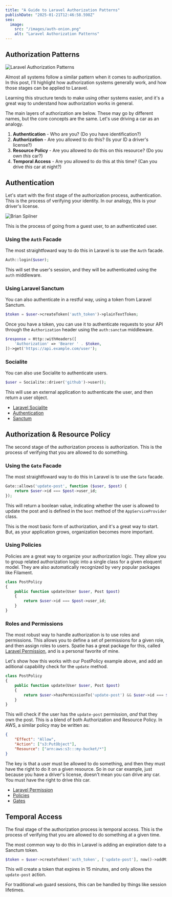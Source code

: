 ```yaml
---
title: "A Guide to Laravel Authorization Patterns"
publishDate: "2025-01-21T12:46:58.598Z"
seo:
  image:
    src: "/images/auth-onion.png"
    alt: "Laravel Authorization Patterns"
---
```


## Authorization Patterns

<img src="/images/auth-onion.svg" alt="Laravel Authorization Patterns" class="w-full">


Almost all systems follow a similar pattern when it comes to authorization. In this post, I'll highlight how authorization systems generally work, and how those stages can be applied to Laravel.

Learning this structure tends to make using other systems easier, and it's a great way to understand how authorization works in general.


The main layers of authorization are below. These may go by different names, but the core concepts are the same. Let's use driving a car as an analogy.

1. **Authentication** - Who are you? (Do you have identification?)
2. **Authorization** - Are you allowed to do this? (Is your ID a driver's license?)
3. **Resource Policy** - Are you allowed to do this on this resource? (Do you own *this* car?)
4. **Temporal Access** - Are you allowed to do this at this time? (Can you drive *this* car at night?)

## Authentication

Let's start with the first stage of the authorization process, authentication. This is the process of verifying your identity. In our analogy, this is your driver's license.

<img src="/images/brian-spilner.jpg" alt="Brian Spilner" class="w-96">

This is the process of going from a guest user, to an authenticated user.

### Using the `Auth` Facade
The most straightfoward way to do this in Laravel is to use the `Auth` facade.

```php
Auth::login($user);
```

This will set the user's session, and they will be authenticated using the `auth` middleware.

### Using Laravel Sanctum

You can also authenticate in a restful way, using a token from Laravel Sanctum.

```php
$token = $user->createToken('auth_token')->plainTextToken;
```

Once you have a token, you can use it to authenticate requests to your API through the `Authorization` header using the `auth:sanctum` middleware.

```php
$response = Http::withHeaders([
    'Authorization' => 'Bearer ' . $token,
])->get('https://api.example.com/user');
```

### Socialite

You can also use Socialite to authenticate users.

```php
$user = Socialite::driver('github')->user();
```

This will use an external application to authenticate the user, and then return a user object.

- [Laravel Socialite](https://laravel.com/docs/socialite)
- [Authentication](https://laravel.com/docs/authentication)
- [Sanctum](https://laravel.com/docs/sanctum)

## Authorization & Resource Policy

The second stage of the authorization process is authorization. This is the process of verifying that you are allowed to do something.

### Using the `Gate` Facade

The most straightfoward way to do this in Laravel is to use the `Gate` facade.

```php
Gate::allows('update-post', function ($user, $post) {
    return $user->id === $post->user_id;
});
```

This will return a boolean value, indicating whether the user is allowed to update the post and is defined in the `boot` method of the `AppServiceProvider` class.

This is the most basic form of authorization, and it's a great way to start. But, as your application grows, organization becomes more important. 

### Using Policies

Policies are a great way to organize your authorization logic. They allow you to group related authorization logic into a single class for a given eloquent model. They are also automatically recognized by very popular packages like Filament.

```php
class PostPolicy
{
    public function update(User $user, Post $post)
    {
        return $user->id === $post->user_id;
    }
}
```

### Roles and Permissions

The most robust way to handle authorization is to use roles and permissions. This allows you to define a set of permissions for a given role, and then assign roles to users. Spatie has a great package for this, called [Laravel Permission](https://spatie.be/docs/laravel-permission), and is a personal favorite of mine.

Let's show how this works with our PostPolicy example above, and add an aditional capability check for the `update` method.

```php
class PostPolicy
{
    public function update(User $user, Post $post)
    {
        return $user->hasPermissionTo('update-post') && $user->id === $post->user_id;
    }
}
```

This will check if the user has the `update-post` permission, _and_ that they own the post. This is a blend of both Authorization and Resource Policy. In AWS, a similar policy may be written as:

```json
{
    "Effect": "Allow",
    "Action": ["s3:PutObject"],
    "Resource": ["arn:aws:s3:::my-bucket/*"]
}
```

The key is that a user must be allowed to do something, and then they must have the right to do it on a given resource. So in our car example, just because you have a driver's license, doesn't mean you can drive any car. You must have the right to drive *this* car.

- [Laravel Permission](https://spatie.be/docs/laravel-permission)
- [Policies](https://laravel.com/docs/authorization#policies)
- [Gates](https://laravel.com/docs/authorization#gates)

## Temporal Access

The final stage of the authorization process is temporal access. This is the process of verifying that you are allowed to do something at a given time.

The most common way to do this in Laravel is adding an expiration date to a Sanctum token. 

```php
$token = $user->createToken('auth_token', ['update-post'], now()->addMinutes(15))->plainTextToken;
```

This will create a token that expires in 15 minutes, and only allows the `update-post` action.

For traditional `web` guard sessions, this can be handled by things like session lifetimes.